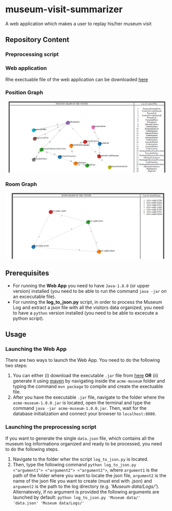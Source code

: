 # museum-visit-summarizer
A web application which makes a user to replay his/her museum visit
## Repository Content
### Preprocessing script

### Web application
Rhe exectuable file of the web application can be downloaded [here](https://drive.google.com/file/d/1c6hdJKcqEGeAgQrlpvVt5k_Wi1UKNT_e/view?usp=sharing)

### Position Graph
![picture](examplePositionGraph.PNG)

### Room Graph
![picture](exampleRoomGraph.PNG)

## Prerequisites
- For running the **Web App** you need to have `Java-1.8.0` (or upper version) installed 
(you need to be able to run the command  `java -jar` on an excecutable file).
- For running the **log_to_json.py** script, in order to process the Museum Log and extract a json file with all the visitors data organized, you
need to have a `python` version installed (you need to be able to excecute a python script).

## Usage
### Launching the Web App
There are two ways to launch the Web App. You need to do the following two steps:
1. You can either (i) download the executable `.jar` file from [here](https://drive.google.com/file/d/1c6hdJKcqEGeAgQrlpvVt5k_Wi1UKNT_e/view?usp=sharing)
**OR** (ii) generate it using [maven](https://maven.apache.org/) by navigating inside the `acme-museum` folder and typing
the command `mvn package` to compile and create the exectuable file.
2. After you have the executable `.jar` file, navigate to the folder where the `acme-museum-1.0.0.jar` is located, open the terminal and type the command `java -jar acme-museum-1.0.0.jar`. Then, wait for the database initialization and connect your browser to `localhost:8080`.

### Launching the preprocessing script 
If you want to generate the single `data.json` file, which contains all the museum log informations organized and ready to be processed,
you need to do the following steps. 
1. Navigate to the folder wher the script `log_to_json.py` is located. 
2. Then, type the following command `python log_to_json.py <"argument1"> <"argument2"> <"argument2">`, where `argument1` is the
path of the folder where you want to locate the json file, `argument2` is the name of the json file you want to create (must end with .json) and 
`argument2` is the path to the log directory (e.g. *'Museum data/Logs/'*). 
Alternatevely, if no argument is provided the following arguments are launched by default: `python log_to_json.py 'Museum data/' 'data.json' 'Museum data/Logs/'`
